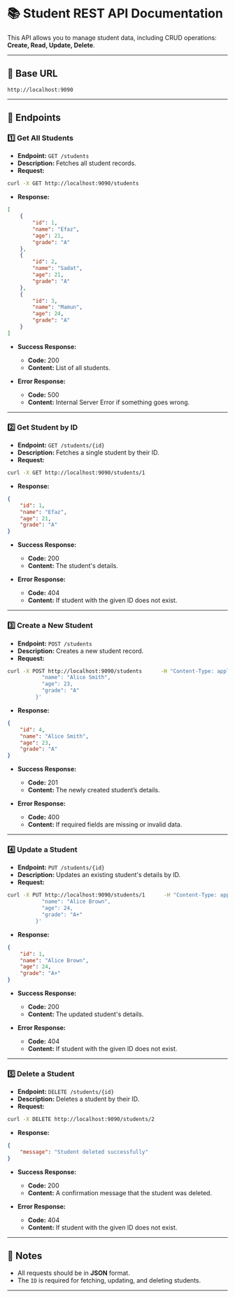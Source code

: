 
# 📚 **Student REST API Documentation**

This API allows you to manage student data, including CRUD operations: **Create, Read, Update, Delete**.

---

## **🔹 Base URL**

```
http://localhost:9090
```

---

## **📌 Endpoints**

### **1️⃣ Get All Students**
- **Endpoint:** `GET /students`
- **Description:** Fetches all student records.
- **Request:**
```bash
curl -X GET http://localhost:9090/students
```
- **Response:**
```json
[
    {
        "id": 1,
        "name": "Efaz",
        "age": 21,
        "grade": "A"
    },
    {
        "id": 2,
        "name": "Sadat",
        "age": 21,
        "grade": "A"
    },
    {
        "id": 3,
        "name": "Mamun",
        "age": 24,
        "grade": "A"
    }
]
```
- **Success Response:**
  - **Code:** 200
  - **Content:** List of all students.

- **Error Response:**
  - **Code:** 500
  - **Content:** Internal Server Error if something goes wrong.

---

### **2️⃣ Get Student by ID**
- **Endpoint:** `GET /students/{id}`
- **Description:** Fetches a single student by their ID.
- **Request:**
```bash
curl -X GET http://localhost:9090/students/1
```
- **Response:**
```json
{
    "id": 1,
    "name": "Efaz",
    "age": 21,
    "grade": "A"
}
```
- **Success Response:**
  - **Code:** 200
  - **Content:** The student's details.

- **Error Response:**
  - **Code:** 404
  - **Content:** If student with the given ID does not exist.

---

### **3️⃣ Create a New Student**
- **Endpoint:** `POST /students`
- **Description:** Creates a new student record.
- **Request:**
```bash
curl -X POST http://localhost:9090/students      -H "Content-Type: application/json"      -d '{
           "name": "Alice Smith",
           "age": 23,
           "grade": "A"
         }'
```
- **Response:**
```json
{
    "id": 4,
    "name": "Alice Smith",
    "age": 23,
    "grade": "A"
}
```
- **Success Response:**
  - **Code:** 201
  - **Content:** The newly created student’s details.

- **Error Response:**
  - **Code:** 400
  - **Content:** If required fields are missing or invalid data.

---

### **4️⃣ Update a Student**
- **Endpoint:** `PUT /students/{id}`
- **Description:** Updates an existing student's details by ID.
- **Request:**
```bash
curl -X PUT http://localhost:9090/students/1      -H "Content-Type: application/json"      -d '{
           "name": "Alice Brown",
           "age": 24,
           "grade": "A+"
         }'
```
- **Response:**
```json
{
    "id": 1,
    "name": "Alice Brown",
    "age": 24,
    "grade": "A+"
}
```
- **Success Response:**
  - **Code:** 200
  - **Content:** The updated student's details.

- **Error Response:**
  - **Code:** 404
  - **Content:** If student with the given ID does not exist.

---

### **5️⃣ Delete a Student**
- **Endpoint:** `DELETE /students/{id}`
- **Description:** Deletes a student by their ID.
- **Request:**
```bash
curl -X DELETE http://localhost:9090/students/2
```
- **Response:**
```json
{
    "message": "Student deleted successfully"
}
```
- **Success Response:**
  - **Code:** 200
  - **Content:** A confirmation message that the student was deleted.

- **Error Response:**
  - **Code:** 404
  - **Content:** If student with the given ID does not exist.

---

## **🔹 Notes**
- All requests should be in **JSON** format.
- The `ID` is required for fetching, updating, and deleting students.

---